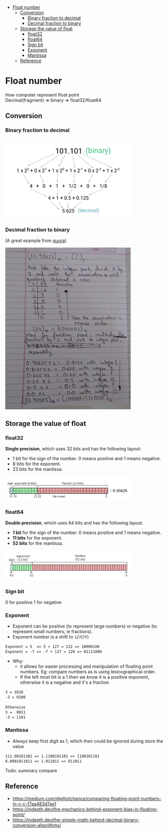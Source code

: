 - [Float number](#float-number)
  - [Conversion](#conversion)
    - [Binary fraction to decimal](#binary-fraction-to-decimal)
    - [Decimal fraction to binary](#decimal-fraction-to-binary)
  - [Storage the value of float](#storage-the-value-of-float)
    - [float32](#float32)
    - [float64](#float64)
    - [Sign bit](#sign-bit)
    - [Exponent](#exponent)
    - [Mantissa](#mantissa)
  - [Reference](#reference)

# Float number

How computer represent float point  
Decimal(fragment) => binary => float32/float64

## Conversion

### Binary fraction to decimal

<img src="resources/float_exmaple_binary2decimal.png" alt="float_exmaple_binary2decimal" width="400"/>


### Decimal fraction to binary

(A great example from [quora](https://www.quora.com/How-do-I-convert-the-decimal-fraction-to-binary-with-a-maximum-of-6-places-to-the-right-of-the-radix-point-example-33-90625))

<img src="resources/float_example_decimalfraction2binary.png" alt="float_example_decimalfraction2binary" width="400"/>


## Storage the value of float

### float32

**Single precision**, which uses 32 bits and has the following layout:
- 1 bit for the sign of the number. 0 means positive and 1 means negative.
- 8 bits for the exponent.
- 23 bits for the mantissa.


<img src="resources/float_float32_format.png" alt="float_float32_format" width="400"/>


### float64

**Double precision**, which uses 64 bits and has the following layout.
- **1 bit** for the sign of the number. 0 means positive and 1 means negative.
- **11 bits** for the exponent.
- **52 bits** for the mantissa.


<img src="resources/float_float64_format.png" alt="float_float64_format" width="400"/>


### Sign bit
0 for positive
1 for negative

### Exponent
- Exponent can be positive (to represent large numbers) or negative (to represent small numbers, ie fractions).
- Exponent number is a shift to `127`(`7F`)
```
Exponent = 5  => 5 + 127 = 132 => 10000100
Exponent = -7 => -7 + 127 = 120 => 01111000
```
- Why:  
   + it allows for easier processing and manipulation of floating point numbers.  Eg: compare numbers as is using lexicographical order.
   + If the left most bit is a 1 then we know it is a positive exponent, otherwise it is a negative and it's a fraction
```
3 = 1010
-3 = 0100

Otherwise
3 =  0011
-3 = 1101

```
     


### Mantissa
- Always keep first digit as 1, which then could be ignored during store the value
```
111.00101101 => 1.1100101101 => 1100101101
0.0001011011 => 1.011011 => 011011
```

Todo:
summary compare


## Reference
- https://medium.com/@elliotchance/comparing-floating-point-numbers-in-c-c-f7aa483d7ae1
- https://indepth.dev/the-mechanics-behind-exponent-bias-in-floating-point/
- https://indepth.dev/the-simple-math-behind-decimal-binary-conversion-algorithms/